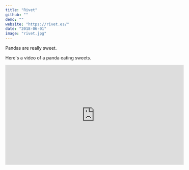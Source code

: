 ```yaml
---
title: "Rivet"
github: ""
demo: ""
website: "https://rivet.es/"
date: "2018-06-01"
image: "rivet.jpg"
---
```


Pandas are really sweet.

Here's a video of a panda eating sweets.

<iframe width="560" height="315" src="https://www.youtube.com/embed/4n0xNbfJLR8" frameborder="0" allowfullscreen></iframe>